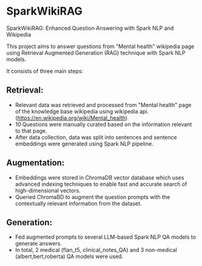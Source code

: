 # SparkWikiRAG
SparkWikiRAG: Enhanced Question Answering with Spark NLP and Wikipedia

This project aims to answer questions from "Mental health" wikipedia page using Retrieval Augmented Generation (RAG) technique with Spark NLP models.

It consists of three main steps:
## Retrieval:
   * Relevant data was retrieved and processed from "Mental health" page of the knowledge base wikipedia using wikipedia api. (https://en.wikipedia.org/wiki/Mental_health)
   * 10 Questions were manually curated based on the information relevant to that page.
   * After data collection, data was split into sentences and sentence embeddings were generated using Spark NLP pipeline.

## Augmentation:
  * Embeddings were stored in ChromaDB vector database which uses advanced indexing techniques to enable fast and accurate search of high-dimensional vectors.
  * Queried ChromaBD to augment the question prompts with the contextually relevant information from the dataset.

## Generation:
  * Fed augmented prompts to several LLM-based Spark NLP QA models to generate answers.
  * In total, 2 medical (flan_t5, clinical_notes_QA) and 3 non-medical (albert,bert,roberta) QA models were used.

    
